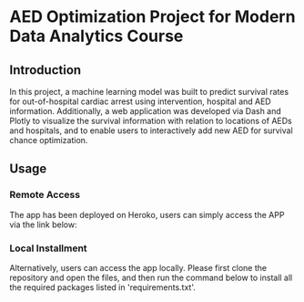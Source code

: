 # AED Optimization Project for Modern Data Analytics Course
## Introduction
In this project, a machine learning model was built to predict survival rates for out-of-hospital cardiac arrest using intervention, hospital and AED information. Additionally, a web application was developed via Dash and Plotly to visualize the survival information with relation to locations of AEDs and hospitals, and to enable users to interactively add new AED for survival chance optimization.
## Usage
### Remote Access
The app has been deployed on Heroko, users can simply access the APP via the link below:

### Local Installment
Alternatively, users can access the app locally. Please first clone the repository and open the files, and then run the command below to install all the required packages listed in 'requirements.txt'.
